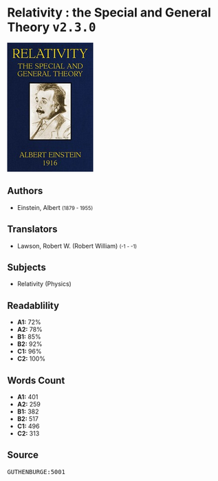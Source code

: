 # Relativity : the Special and General Theory <kbd>v2.3.0</kbd>

![](./cover.medium.jpg "")

## Authors


 - Einstein, Albert <small>(1879 - 1955)</small>

## Translators


 - Lawson, Robert W. (Robert William) <small>(-1 - -1)</small>

## Subjects


 - Relativity (Physics)

## Readablility


 - **A1:** 72%
 - **A2:** 78%
 - **B1:** 85%
 - **B2:** 92%
 - **C1:** 96%
 - **C2:** 100%

## Words Count


 - **A1:** 401
 - **A2:** 259
 - **B1:** 382
 - **B2:** 517
 - **C1:** 496
 - **C2:** 313

## Source


<kbd>GUTHENBURGE:5001</kbd>
